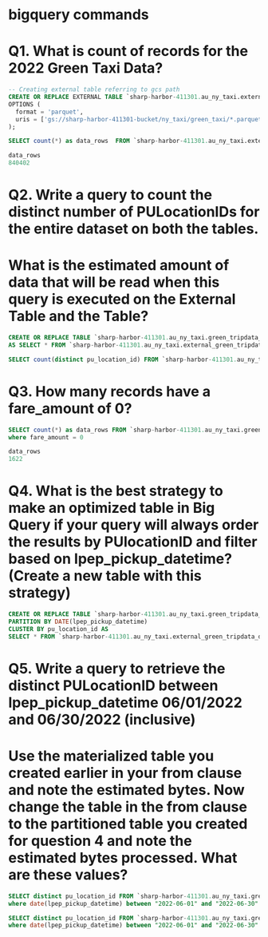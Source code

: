 # bigquery commands

# Q1. What is count of records for the 2022 Green Taxi Data?
``` sql
-- Creating external table referring to gcs path
CREATE OR REPLACE EXTERNAL TABLE `sharp-harbor-411301.au_ny_taxi.external_green_tripdata_dlt`
OPTIONS (
  format = 'parquet',
  uris = ['gs://sharp-harbor-411301-bucket/ny_taxi/green_taxi/*.parquet']
);

SELECT count(*) as data_rows  FROM `sharp-harbor-411301.au_ny_taxi.external_green_tripdata_dlt`

data_rows
840402
```

# Q2. Write a query to count the distinct number of PULocationIDs for the entire dataset on both the tables.
# What is the estimated amount of data that will be read when this query is executed on the External Table and the Table?
``` sql
CREATE OR REPLACE TABLE `sharp-harbor-411301.au_ny_taxi.green_tripdata_non_partitioned`
AS SELECT * FROM `sharp-harbor-411301.au_ny_taxi.external_green_tripdata_dlt`

SELECT count(distinct pu_location_id) FROM `sharp-harbor-411301.au_ny_taxi.green_tripdata_non_partitioned`
```

# Q3. How many records have a fare_amount of 0?
``` sql
SELECT count(*) as data_rows FROM `sharp-harbor-411301.au_ny_taxi.green_tripdata_non_partitioned`
where fare_amount = 0

data_rows
1622
```

# Q4. What is the best strategy to make an optimized table in Big Query if your query will always order the results by PUlocationID and filter based on lpep_pickup_datetime? (Create a new table with this strategy)
``` sql
CREATE OR REPLACE TABLE `sharp-harbor-411301.au_ny_taxi.green_tripdata_partitioned_clustered`
PARTITION BY DATE(lpep_pickup_datetime) 
CLUSTER BY pu_location_id AS
SELECT * FROM `sharp-harbor-411301.au_ny_taxi.external_green_tripdata_dlt`
```

# Q5. Write a query to retrieve the distinct PULocationID between lpep_pickup_datetime 06/01/2022 and 06/30/2022 (inclusive)

# Use the materialized table you created earlier in your from clause and note the estimated bytes. Now change the table in the from clause to the partitioned table you created for question 4 and note the estimated bytes processed. What are these values?

``` sql
SELECT distinct pu_location_id FROM `sharp-harbor-411301.au_ny_taxi.green_tripdata_non_partitioned` 
where date(lpep_pickup_datetime) between "2022-06-01" and "2022-06-30"

SELECT distinct pu_location_id FROM `sharp-harbor-411301.au_ny_taxi.green_tripdata_partitioned_clustered` 
where date(lpep_pickup_datetime) between "2022-06-01" and "2022-06-30"
```